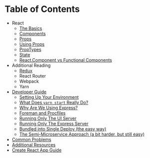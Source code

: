 # Table of Contents

- React
    - [The Basics](docs/react/the-basics.md)
    - [Components](docs/react/components.md)
    - [Props](docs/react/props.md)
    - [Using Props](docs/react/using-props.md)
    - [PropTypes](docs/react/proptypes.md)
    - [State](docs/react/state.md)
    - [React.Component vs Functional Components](docs/react/react-component-vs-functional-component.md)
- Additional Reading
    - [Redux](docs/additional-reading/redux.md)
    - React Router
    - Webpack
    - Yarn
- [Developer Guide](docs/developer-guide/README.md)
    - [Setting Up Your Environment](docs/developer-guide/setting-up-your-environment.md)
    - [What Does `yarn start` Really Do?](docs/developer-guide/yarn-start.md)
    - [Why Are We Using Express?](docs/developer-guide/express-usage.md)
    - [Foreman and Procfiles](docs/developer-guide/foreman-and-procfiles.md)
    - [Running Only The UI Server](docs/developer-guide/running-the-ui-server.md)
    - [Running Only The Express Server](docs/developer-guide/running-the-express-server.md)
    - [Bundled into Single Deploy (the easy way)](docs/developer-guide/bundled-deployment.md)
    - [The Semi-Microservice Approach (a bit harder, but still easy)](docs/developer-guide/semi-microservice-deployment.md)
- [Common Problems](docs/common-problems.md)
- [Additional Resources](docs/additional-resources.md)
- [Create React App Guide](docs/create-react-app-readme.md)